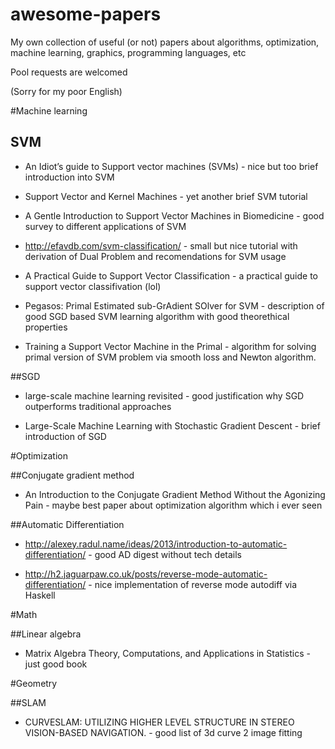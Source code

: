 # awesome-papers
My own collection of useful (or not) papers about algorithms, optimization, machine learning, graphics, programming languages, etc

Pool requests are welcomed

(Sorry for my poor English)

#Machine learning
## SVM
- An Idiot’s guide to Support vector machines (SVMs) - nice but too brief introduction into SVM

- Support Vector and Kernel Machines - yet another brief SVM tutorial

- A Gentle Introduction to Support Vector Machines in Biomedicine - good survey to different applications of SVM

- http://efavdb.com/svm-classification/ - small but nice tutorial with derivation of Dual Problem and recomendations for SVM usage

- A Practical Guide to Support Vector Classification - a practical guide to support vector classifivation (lol)

- Pegasos: Primal Estimated sub-GrAdient SOlver for SVM - description of good SGD based SVM learning algorithm with good theorethical properties

- Training a Support Vector Machine in the Primal - algorithm for solving primal version of SVM problem via smooth loss and Newton algorithm.

##SGD

- large-scale machine learning revisited - good justification why SGD outperforms traditional approaches

- Large-Scale Machine Learning with Stochastic Gradient Descent - brief introduction of SGD


#Optimization

##Conjugate gradient method

- An Introduction to the Conjugate Gradient Method Without the Agonizing Pain - maybe best paper about optimization algorithm which i ever seen

##Automatic Differentiation

- http://alexey.radul.name/ideas/2013/introduction-to-automatic-differentiation/ - good AD digest without tech details

- http://h2.jaguarpaw.co.uk/posts/reverse-mode-automatic-differentiation/ - nice implementation of reverse mode autodiff via Haskell

#Math

##Linear algebra

- Matrix Algebra Theory, Computations, and Applications in Statistics - just good book

#Geometry

##SLAM

- CURVESLAM: UTILIZING HIGHER LEVEL STRUCTURE IN STEREO VISION-BASED NAVIGATION. - good list of 3d curve 2 image fitting


